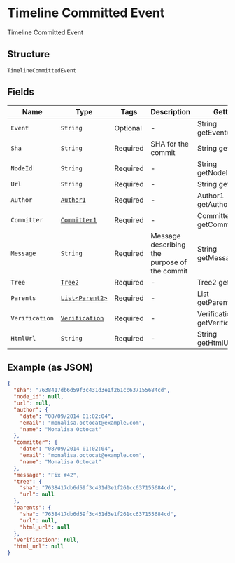 
# Timeline Committed Event

Timeline Committed Event

## Structure

`TimelineCommittedEvent`

## Fields

| Name | Type | Tags | Description | Getter | Setter |
|  --- | --- | --- | --- | --- | --- |
| `Event` | `String` | Optional | - | String getEvent() | setEvent(String event) |
| `Sha` | `String` | Required | SHA for the commit | String getSha() | setSha(String sha) |
| `NodeId` | `String` | Required | - | String getNodeId() | setNodeId(String nodeId) |
| `Url` | `String` | Required | - | String getUrl() | setUrl(String url) |
| `Author` | [`Author1`](../../doc/models/author-1.md) | Required | - | Author1 getAuthor() | setAuthor(Author1 author) |
| `Committer` | [`Committer1`](../../doc/models/committer-1.md) | Required | - | Committer1 getCommitter() | setCommitter(Committer1 committer) |
| `Message` | `String` | Required | Message describing the purpose of the commit | String getMessage() | setMessage(String message) |
| `Tree` | [`Tree2`](../../doc/models/tree-2.md) | Required | - | Tree2 getTree() | setTree(Tree2 tree) |
| `Parents` | [`List<Parent2>`](../../doc/models/parent-2.md) | Required | - | List<Parent2> getParents() | setParents(List<Parent2> parents) |
| `Verification` | [`Verification`](../../doc/models/verification.md) | Required | - | Verification getVerification() | setVerification(Verification verification) |
| `HtmlUrl` | `String` | Required | - | String getHtmlUrl() | setHtmlUrl(String htmlUrl) |

## Example (as JSON)

```json
{
  "sha": "7638417db6d59f3c431d3e1f261cc637155684cd",
  "node_id": null,
  "url": null,
  "author": {
    "date": "08/09/2014 01:02:04",
    "email": "monalisa.octocat@example.com",
    "name": "Monalisa Octocat"
  },
  "committer": {
    "date": "08/09/2014 01:02:04",
    "email": "monalisa.octocat@example.com",
    "name": "Monalisa Octocat"
  },
  "message": "Fix #42",
  "tree": {
    "sha": "7638417db6d59f3c431d3e1f261cc637155684cd",
    "url": null
  },
  "parents": {
    "sha": "7638417db6d59f3c431d3e1f261cc637155684cd",
    "url": null,
    "html_url": null
  },
  "verification": null,
  "html_url": null
}
```

